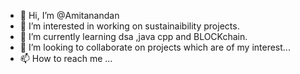 - 👋 Hi, I’m @Amitanandan
- 👀 I’m interested in working on sustainaibility projects.
- 🌱 I’m currently learning dsa ,java cpp and BLOCKchain.
- 💞️ I’m looking to collaborate on projects which are of my interest...
- 📫 How to reach me ...

<!---
Amitanandan/Amitanandan is a ✨ special ✨ repository because its `README.md` (this file) appears on your GitHub profile.
You can click the Preview link to take a look at your changes.
--->
